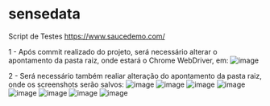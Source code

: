 # sensedata
Script de Testes https://www.saucedemo.com/

1 - Após commit realizado do projeto, será necessário alterar o apontamento da pasta raiz, onde estará o Chrome WebDriver, em:
![image](https://user-images.githubusercontent.com/48458678/152697033-4e54e315-eef2-412a-be03-d08fc9a826cd.png)

2 - Será necessário também realiar alteração do apontamento da pasta raiz, onde os screenshots serão salvos:
![image](https://user-images.githubusercontent.com/48458678/152697115-d6deff60-a76c-4b36-9f61-b2d609216b98.png)
![image](https://user-images.githubusercontent.com/48458678/152697127-0331917d-b607-415a-b5e6-fb9352d1d9ae.png)
![image](https://user-images.githubusercontent.com/48458678/152697148-71b9a942-8217-4836-ac5e-89845c534736.png)
![image](https://user-images.githubusercontent.com/48458678/152697153-52094890-72bf-4382-b7f4-7fcfd4b4fed9.png)
![image](https://user-images.githubusercontent.com/48458678/152697161-fdc7e420-ed4b-453e-93c6-9156929fd66c.png)
![image](https://user-images.githubusercontent.com/48458678/152697247-aa28765a-562d-41d7-b0dd-e286dd6973e3.png)
![image](https://user-images.githubusercontent.com/48458678/152697260-f733e979-0753-400e-b075-ba0a40414135.png)
![image](https://user-images.githubusercontent.com/48458678/152697193-53da24ba-564b-461b-81be-3e3696c42a8d.png)

